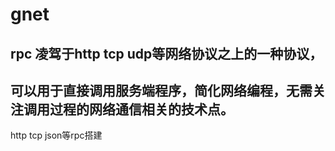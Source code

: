 # gnet
## rpc 凌驾于http tcp udp等网络协议之上的一种协议，
## 可以用于直接调用服务端程序，简化网络编程，无需关注调用过程的网络通信相关的技术点。
http tcp json等rpc搭建
